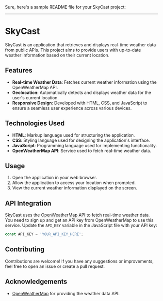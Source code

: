 Sure, here's a sample README file for your SkyCast project:

---

# SkyCast

SkyCast is an application that retrieves and displays real-time weather data from public APIs. This project aims to provide users with up-to-date weather information based on their current location.

## Features

- **Real-time Weather Data**: Fetches current weather information using the OpenWeatherMap API.
- **Geolocation**: Automatically detects and displays weather data for the user's current location.
- **Responsive Design**: Developed with HTML, CSS, and JavaScript to ensure a seamless user experience across various devices.

## Technologies Used

- **HTML**: Markup language used for structuring the application.
- **CSS**: Styling language used for designing the application's interface.
- **JavaScript**: Programming language used for implementing functionality.
- **OpenWeatherMap API**: Service used to fetch real-time weather data.


## Usage

1. Open the application in your web browser.
2. Allow the application to access your location when prompted.
3. View the current weather information displayed on the screen.

## API Integration

SkyCast uses the [OpenWeatherMap API](https://openweathermap.org/api) to fetch real-time weather data. You need to sign up and get an API key from OpenWeatherMap to use this service. Update the `API_KEY` variable in the JavaScript file with your API key:

```javascript
const API_KEY = 'YOUR_API_KEY_HERE';
```

## Contributing

Contributions are welcome! If you have any suggestions or improvements, feel free to open an issue or create a pull request.


## Acknowledgements

- [OpenWeatherMap](https://openweathermap.org/) for providing the weather data API.
